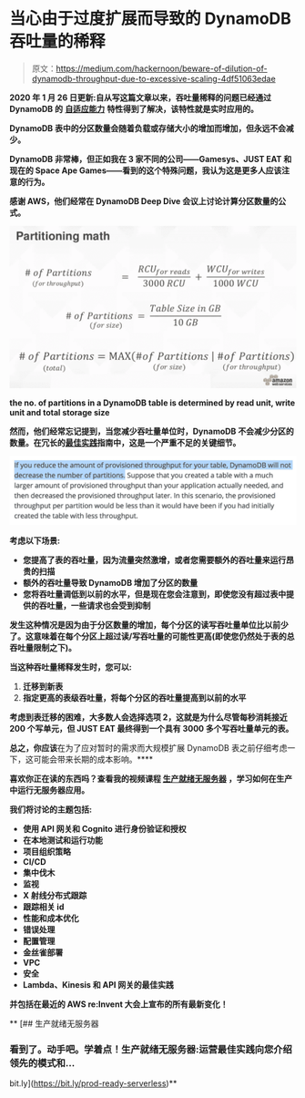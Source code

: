 # 当心由于过度扩展而导致的 DynamoDB 吞吐量的稀释

> 原文：<https://medium.com/hackernoon/beware-of-dilution-of-dynamodb-throughput-due-to-excessive-scaling-4df51063edae>

**2020 年 1 月 26 日更新:自从写这篇文章以来，吞吐量稀释的问题已经通过 DynamoDB 的** [**自适应能力**](https://docs.aws.amazon.com/amazondynamodb/latest/developerguide/bp-partition-key-design.html#bp-partition-key-partitions-adaptive) **特性得到了解决，该特性就是实时应用的**[](https://aws.amazon.com/about-aws/whats-new/2019/05/amazon-dynamodb-adaptive-capacity-is-now-instant/)****。****

**DynamoDB 表中的分区数量会随着负载或存储大小的增加而增加，但永远不会减少。**

**DynamoDB 非常棒，但正如我在 3 家不同的公司——Gamesys、JUST EAT 和现在的 Space Ape Games——看到的这个特殊问题，我认为这是更多人应该注意的行为。**

**感谢 AWS，他们经常在 DynamoDB Deep Dive 会议上讨论计算分区数量的公式。**

**![](img/e028a3c6f72e751be9b44fb6d26e0397.png)**

**the no. of partitions in a DynamoDB table is determined by read unit, write unit and total storage size**

**然而，他们经常忘记提到，当您减少吞吐量单位时，DynamoDB 不会减少分区的数量。在冗长的[最佳实践](http://docs.aws.amazon.com/amazondynamodb/latest/developerguide/GuidelinesForTables.html)指南中，这是一个严重不足的关键细节。**

**![](img/b090d7ff81ed62aa68d4690f3c3c5e9a.png)**

**考虑以下场景:**

*   **您提高了表的吞吐量，因为流量突然激增，或者您需要额外的吞吐量来运行昂贵的扫描**
*   **额外的吞吐量导致 DynamoDB 增加了分区的数量**
*   **您将吞吐量调低到以前的水平，但是现在您会注意到，即使您没有超过表中提供的吞吐量，一些请求也会受到抑制**

**发生这种情况是因为由于分区数量的增加，每个分区的读写吞吐量单位比以前少了。这意味着在每个分区上超过读/写吞吐量的可能性更高(即使您仍然处于表的总吞吐量限制之下)。**

**当这种吞吐量稀释发生时，您可以:**

1.  **迁移到新表**
2.  **指定更高的表级吞吐量，将每个分区的吞吐量提高到以前的水平**

**考虑到表迁移的困难，大多数人会选择选项 2，这就是为什么尽管每秒消耗接近 200 个写单元，但 JUST EAT 最终得到一个具有 3000 多个写吞吐量单元的表。**

**总之，你应该**在为了应对暂时的需求而大规模扩展 DynamoDB 表之前仔细考虑一下，这可能会带来长期的成本影响。****

**喜欢你正在读的东西吗？查看我的视频课程 [**生产就绪无服务器**](https://bit.ly/prod-ready-serverless) ，学习如何在生产中运行无服务器应用。**

**我们将讨论的主题包括:**

*   **使用 API 网关和 Cognito 进行身份验证和授权**
*   **在本地测试和运行功能**
*   **项目组织策略**
*   **CI/CD**
*   **集中伐木**
*   **监视**
*   **X 射线分布式跟踪**
*   **跟踪相关 id**
*   **性能和成本优化**
*   **错误处理**
*   **配置管理**
*   **金丝雀部署**
*   **VPC**
*   **安全**
*   **Lambda、Kinesis 和 API 网关的最佳实践**

**并包括在最近的 AWS re:Invent 大会上宣布的所有最新变化！**

**[](https://bit.ly/prod-ready-serverless) [## 生产就绪无服务器

### 看到了。动手吧。学着点！生产就绪无服务器:运营最佳实践向您介绍领先的模式和…

bit.ly](https://bit.ly/prod-ready-serverless)**